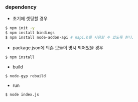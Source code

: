 ### dependency

* 초기에 셋팅할 경우

```sh
$ npm init -y
$ npm install bindings
$ npm install node-addon-api # napi.h를 사용할 수 있도록 한다.
```

* package.json에 의존 모듈이 명시 되어있을 경우

```sh
$ npm install
```

* build 

```
$ node-gyp rebuild
```

* run 

```
$ node index.js
```